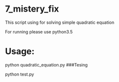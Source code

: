 # 7_mistery_fix
This script using for solving simple quadratic equation

For running please use python3.5

# Usage:
python quadratic_equation.py
###Tesing

python test.py
